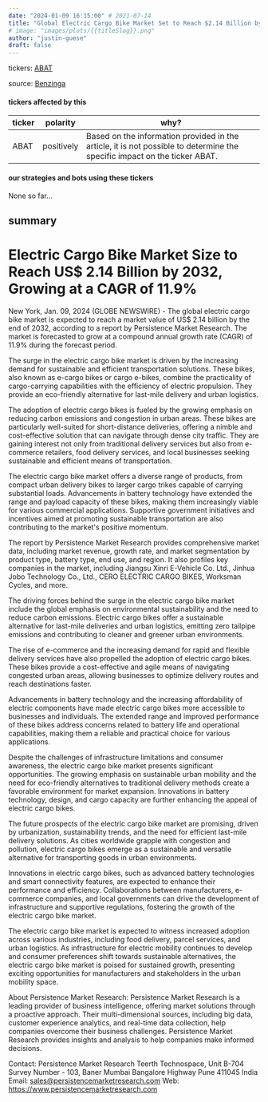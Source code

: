 ```yaml
---
date: "2024-01-09 16:15:00" # 2021-07-14
title: "Global Electric Cargo Bike Market Set to Reach $2.14 Billion by 2032, Says Persistence Market Research"
# image: "images/plots/{{titleSlag}}.png"
author: "justin-guese"
draft: false
---
```

tickers: <a href='https://finance.yahoo.com/quote/ABAT' target='_blank'>ABAT</a> 

source: <a href='https://www.globenewswire.com/news-release/2024/01/09/2806514/0/en/Electric-Cargo-Bike-Market-Size-to-Reach-US-2-14-Billion-by-2032-Growing-at-a-CAGR-of-11-9-Market-Analysis-Share-Forecasts-and-Trends-Report-by-Persistence-Market-Research.html' target='_blank'>Benzinga</a>

#### tickers affected by this

| ticker | polarity | why? |
|------------|------------|------------|
| ABAT | positively | Based on the information provided in the article, it is not possible to determine the specific impact on the ticker ABAT. |



#### our strategies and bots using these tickers

None so far...

## summary

# Electric Cargo Bike Market Size to Reach US$ 2.14 Billion by 2032, Growing at a CAGR of 11.9%

New York, Jan. 09, 2024 (GLOBE NEWSWIRE) - The global electric cargo bike market is expected to reach a market value of US$ 2.14 billion by the end of 2032, according to a report by Persistence Market Research. The market is forecasted to grow at a compound annual growth rate (CAGR) of 11.9% during the forecast period.

The surge in the electric cargo bike market is driven by the increasing demand for sustainable and efficient transportation solutions. These bikes, also known as e-cargo bikes or cargo e-bikes, combine the practicality of cargo-carrying capabilities with the efficiency of electric propulsion. They provide an eco-friendly alternative for last-mile delivery and urban logistics.

The adoption of electric cargo bikes is fueled by the growing emphasis on reducing carbon emissions and congestion in urban areas. These bikes are particularly well-suited for short-distance deliveries, offering a nimble and cost-effective solution that can navigate through dense city traffic. They are gaining interest not only from traditional delivery services but also from e-commerce retailers, food delivery services, and local businesses seeking sustainable and efficient means of transportation.

The electric cargo bike market offers a diverse range of products, from compact urban delivery bikes to larger cargo trikes capable of carrying substantial loads. Advancements in battery technology have extended the range and payload capacity of these bikes, making them increasingly viable for various commercial applications. Supportive government initiatives and incentives aimed at promoting sustainable transportation are also contributing to the market's positive momentum.

The report by Persistence Market Research provides comprehensive market data, including market revenue, growth rate, and market segmentation by product type, battery type, end use, and region. It also profiles key companies in the market, including Jiangsu Xinri E-Vehicle Co. Ltd., Jinhua Jobo Technology Co., Ltd., CERO ELECTRIC CARGO BIKES, Worksman Cycles, and more.

The driving forces behind the surge in the electric cargo bike market include the global emphasis on environmental sustainability and the need to reduce carbon emissions. Electric cargo bikes offer a sustainable alternative for last-mile deliveries and urban logistics, emitting zero tailpipe emissions and contributing to cleaner and greener urban environments.

The rise of e-commerce and the increasing demand for rapid and flexible delivery services have also propelled the adoption of electric cargo bikes. These bikes provide a cost-effective and agile means of navigating congested urban areas, allowing businesses to optimize delivery routes and reach destinations faster.

Advancements in battery technology and the increasing affordability of electric components have made electric cargo bikes more accessible to businesses and individuals. The extended range and improved performance of these bikes address concerns related to battery life and operational capabilities, making them a reliable and practical choice for various applications.

Despite the challenges of infrastructure limitations and consumer awareness, the electric cargo bike market presents significant opportunities. The growing emphasis on sustainable urban mobility and the need for eco-friendly alternatives to traditional delivery methods create a favorable environment for market expansion. Innovations in battery technology, design, and cargo capacity are further enhancing the appeal of electric cargo bikes.

The future prospects of the electric cargo bike market are promising, driven by urbanization, sustainability trends, and the need for efficient last-mile delivery solutions. As cities worldwide grapple with congestion and pollution, electric cargo bikes emerge as a sustainable and versatile alternative for transporting goods in urban environments.

Innovations in electric cargo bikes, such as advanced battery technologies and smart connectivity features, are expected to enhance their performance and efficiency. Collaborations between manufacturers, e-commerce companies, and local governments can drive the development of infrastructure and supportive regulations, fostering the growth of the electric cargo bike market.

The electric cargo bike market is expected to witness increased adoption across various industries, including food delivery, parcel services, and urban logistics. As infrastructure for electric mobility continues to develop and consumer preferences shift towards sustainable alternatives, the electric cargo bike market is poised for sustained growth, presenting exciting opportunities for manufacturers and stakeholders in the urban mobility space.

About Persistence Market Research:
Persistence Market Research is a leading provider of business intelligence, offering market solutions through a proactive approach. Their multi-dimensional sources, including big data, customer experience analytics, and real-time data collection, help companies overcome their business challenges. Persistence Market Research provides insights and analysis to help companies make informed decisions.

Contact:
Persistence Market Research
Teerth Technospace, Unit B-704
Survey Number - 103, Baner
Mumbai Bangalore Highway
Pune 411045 India
Email: sales@persistencemarketresearch.com
Web: https://www.persistencemarketresearch.com
